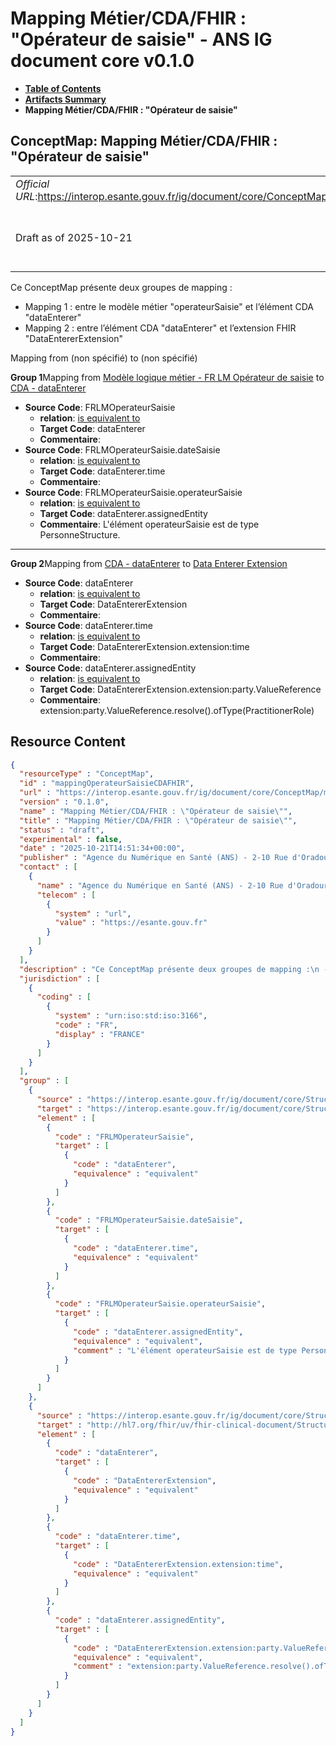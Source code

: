 # Mapping Métier/CDA/FHIR : "Opérateur de saisie" - ANS IG document core v0.1.0

* [**Table of Contents**](toc.md)
* [**Artifacts Summary**](artifacts.md)
* **Mapping Métier/CDA/FHIR : "Opérateur de saisie"**

## ConceptMap: Mapping Métier/CDA/FHIR : "Opérateur de saisie" 

| | |
| :--- | :--- |
| *Official URL*:https://interop.esante.gouv.fr/ig/document/core/ConceptMap/mappingOperateurSaisieCDAFHIR | *Version*:0.1.0 |
| Draft as of 2025-10-21 | *Computable Name*:Mapping Métier/CDA/FHIR : "Opérateur de saisie" |

 
Ce ConceptMap présente deux groupes de mapping : 
* Mapping 1 : entre le modèle métier "operateurSaisie" et l’élément CDA "dataEnterer"
* Mapping 2 : entre l’élément CDA "dataEnterer" et l’extension FHIR "DataEntererExtension"
 

Mapping from (non spécifié) to (non spécifié)

**Group 1**Mapping from [Modèle logique métier - FR LM Opérateur de saisie](StructureDefinition-fr-lm-operateur-saisie.md) to [CDA - dataEnterer](StructureDefinition-fr-cda-data-enterer.md)

* **Source Code**: FRLMOperateurSaisie
  * **relation**: [is equivalent to](http://hl7.org/fhir/R5/codesystem-concept-map-relationship.html#equivalent)
  * **Target Code**: dataEnterer
  * **Commentaire**: 
* **Source Code**: FRLMOperateurSaisie.dateSaisie
  * **relation**: [is equivalent to](http://hl7.org/fhir/R5/codesystem-concept-map-relationship.html#equivalent)
  * **Target Code**: dataEnterer.time
  * **Commentaire**: 
* **Source Code**: FRLMOperateurSaisie.operateurSaisie
  * **relation**: [is equivalent to](http://hl7.org/fhir/R5/codesystem-concept-map-relationship.html#equivalent)
  * **Target Code**: dataEnterer.assignedEntity
  * **Commentaire**: L'élément operateurSaisie est de type PersonneStructure.

-------

**Group 2**Mapping from [CDA - dataEnterer](StructureDefinition-fr-cda-data-enterer.md) to [Data Enterer Extension](http://hl7.org/fhir/uv/fhir-clinical-document/STU1/StructureDefinition-data-enterer-extension.html)

* **Source Code**: dataEnterer
  * **relation**: [is equivalent to](http://hl7.org/fhir/R5/codesystem-concept-map-relationship.html#equivalent)
  * **Target Code**: DataEntererExtension
  * **Commentaire**: 
* **Source Code**: dataEnterer.time
  * **relation**: [is equivalent to](http://hl7.org/fhir/R5/codesystem-concept-map-relationship.html#equivalent)
  * **Target Code**: DataEntererExtension.extension:time
  * **Commentaire**: 
* **Source Code**: dataEnterer.assignedEntity
  * **relation**: [is equivalent to](http://hl7.org/fhir/R5/codesystem-concept-map-relationship.html#equivalent)
  * **Target Code**: DataEntererExtension.extension:party.ValueReference
  * **Commentaire**: extension:party.ValueReference.resolve().ofType(PractitionerRole)



## Resource Content

```json
{
  "resourceType" : "ConceptMap",
  "id" : "mappingOperateurSaisieCDAFHIR",
  "url" : "https://interop.esante.gouv.fr/ig/document/core/ConceptMap/mappingOperateurSaisieCDAFHIR",
  "version" : "0.1.0",
  "name" : "Mapping Métier/CDA/FHIR : \"Opérateur de saisie\"",
  "title" : "Mapping Métier/CDA/FHIR : \"Opérateur de saisie\"",
  "status" : "draft",
  "experimental" : false,
  "date" : "2025-10-21T14:51:34+00:00",
  "publisher" : "Agence du Numérique en Santé (ANS) - 2-10 Rue d'Oradour-sur-Glane, 75015 Paris",
  "contact" : [
    {
      "name" : "Agence du Numérique en Santé (ANS) - 2-10 Rue d'Oradour-sur-Glane, 75015 Paris",
      "telecom" : [
        {
          "system" : "url",
          "value" : "https://esante.gouv.fr"
        }
      ]
    }
  ],
  "description" : "Ce ConceptMap présente deux groupes de mapping :\n - Mapping 1 : entre le modèle métier \\\"operateurSaisie\\\" et l'élément CDA \\\"dataEnterer\\\"\n - Mapping 2 : entre l'élément CDA \\\"dataEnterer\\\" et l'extension FHIR \\\"DataEntererExtension\\\" ",
  "jurisdiction" : [
    {
      "coding" : [
        {
          "system" : "urn:iso:std:iso:3166",
          "code" : "FR",
          "display" : "FRANCE"
        }
      ]
    }
  ],
  "group" : [
    {
      "source" : "https://interop.esante.gouv.fr/ig/document/core/StructureDefinition/fr-lm-operateur-saisie",
      "target" : "https://interop.esante.gouv.fr/ig/document/core/StructureDefinition/fr-cda-data-enterer",
      "element" : [
        {
          "code" : "FRLMOperateurSaisie",
          "target" : [
            {
              "code" : "dataEnterer",
              "equivalence" : "equivalent"
            }
          ]
        },
        {
          "code" : "FRLMOperateurSaisie.dateSaisie",
          "target" : [
            {
              "code" : "dataEnterer.time",
              "equivalence" : "equivalent"
            }
          ]
        },
        {
          "code" : "FRLMOperateurSaisie.operateurSaisie",
          "target" : [
            {
              "code" : "dataEnterer.assignedEntity",
              "equivalence" : "equivalent",
              "comment" : "L'élément operateurSaisie est de type PersonneStructure."
            }
          ]
        }
      ]
    },
    {
      "source" : "https://interop.esante.gouv.fr/ig/document/core/StructureDefinition/fr-cda-data-enterer",
      "target" : "http://hl7.org/fhir/uv/fhir-clinical-document/StructureDefinition/data-enterer-extension",
      "element" : [
        {
          "code" : "dataEnterer",
          "target" : [
            {
              "code" : "DataEntererExtension",
              "equivalence" : "equivalent"
            }
          ]
        },
        {
          "code" : "dataEnterer.time",
          "target" : [
            {
              "code" : "DataEntererExtension.extension:time",
              "equivalence" : "equivalent"
            }
          ]
        },
        {
          "code" : "dataEnterer.assignedEntity",
          "target" : [
            {
              "code" : "DataEntererExtension.extension:party.ValueReference",
              "equivalence" : "equivalent",
              "comment" : "extension:party.ValueReference.resolve().ofType(PractitionerRole)"
            }
          ]
        }
      ]
    }
  ]
}

```
